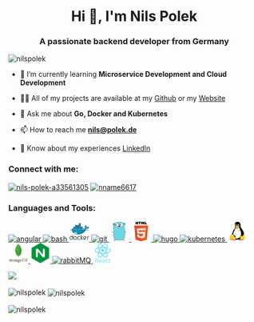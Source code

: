 <h1 align="center">Hi 👋, I'm Nils Polek</h1>  
<h3 align="center">A passionate backend developer from Germany</h3>  
  
<p align="left"> <img src="https://komarev.com/ghpvc/?username=nilspolek&label=Profile%20views&color=0e75b6&style=flat" alt="nilspolek" /> </p>  
  
- 🌱 I’m currently learning **Microservice Development and Cloud Development**  
  
- 👨‍💻 All of my projects are available at my [Github](https://github.com/nilspolek/nilspolek)  or my [Website](https://webnils.de/projects.html)
  
- 💬 Ask me about **Go, Docker and Kubernetes**  
  
- 📫 How to reach me **nils@polek.de**  
  
- 📄 Know about my experiences [LinkedIn](https://www.linkedin.com/in/nils-polek-a33561305/?originalSubdomain=de)  
  
<h3 align="left">Connect with me:</h3>  
<p align="left">  
<a href="https://linkedin.com/in/nils-polek-a33561305" target="blank"><img align="center" src="https://raw.githubusercontent.com/rahuldkjain/github-profile-readme-generator/master/src/images/icons/Social/linked-in-alt.svg" alt="nils-polek-a33561305" height="30" width="40" /></a>  
<a href="https://www.leetcode.com/nname6617" target="blank"><img align="center" src="https://raw.githubusercontent.com/rahuldkjain/github-profile-readme-generator/master/src/images/icons/Social/leet-code.svg" alt="nname6617" height="30" width="40" /></a>  
</p>  
  
<h3 align="left">Languages and Tools:</h3>  
<p align="left"> <a href="https://angular.io" target="_blank" rel="noreferrer"> <img src="https://angular.io/assets/images/logos/angular/angular.svg" alt="angular" width="40" height="40"/> </a> <a href="https://www.gnu.org/software/bash/" target="_blank" rel="noreferrer"> <img src="https://www.vectorlogo.zone/logos/gnu_bash/gnu_bash-icon.svg" alt="bash" width="40" height="40"/> </a> <a href="https://www.docker.com/" target="_blank" rel="noreferrer"> <img src="https://raw.githubusercontent.com/devicons/devicon/master/icons/docker/docker-original-wordmark.svg" alt="docker" width="40" height="40"/> </a> <a href="https://git-scm.com/" target="_blank" rel="noreferrer"> <img src="https://www.vectorlogo.zone/logos/git-scm/git-scm-icon.svg" alt="git" width="40" height="40"/> </a> <a href="https://golang.org" target="_blank" rel="noreferrer"> <img src="https://raw.githubusercontent.com/devicons/devicon/master/icons/go/go-original.svg" alt="go" width="40" height="40"/> </a> <a href="https://www.w3.org/html/" target="_blank" rel="noreferrer"> <img src="https://raw.githubusercontent.com/devicons/devicon/master/icons/html5/html5-original-wordmark.svg" alt="html5" width="40" height="40"/> </a> <a href="https://gohugo.io/" target="_blank" rel="noreferrer"> <img src="https://api.iconify.design/logos-hugo.svg" alt="hugo" width="40" height="40"/> </a> <a href="https://kubernetes.io" target="_blank" rel="noreferrer"> <img src="https://www.vectorlogo.zone/logos/kubernetes/kubernetes-icon.svg" alt="kubernetes" width="40" height="40"/> </a> <a href="https://www.linux.org/" target="_blank" rel="noreferrer"> <img src="https://raw.githubusercontent.com/devicons/devicon/master/icons/linux/linux-original.svg" alt="linux" width="40" height="40"/> </a> <a href="https://www.mongodb.com/" target="_blank" rel="noreferrer"> <img src="https://raw.githubusercontent.com/devicons/devicon/master/icons/mongodb/mongodb-original-wordmark.svg" alt="mongodb" width="40" height="40"/> </a> <a href="https://www.nginx.com" target="_blank" rel="noreferrer"> <img src="https://raw.githubusercontent.com/devicons/devicon/master/icons/nginx/nginx-original.svg" alt="nginx" width="40" height="40"/> </a> <a href="https://www.rabbitmq.com" target="_blank" rel="noreferrer"> <img src="https://www.vectorlogo.zone/logos/rabbitmq/rabbitmq-icon.svg" alt="rabbitMQ" width="40" height="40"/> </a> <a href="https://reactjs.org/" target="_blank" rel="noreferrer"> <img src="https://raw.githubusercontent.com/devicons/devicon/master/icons/react/react-original-wordmark.svg" alt="react" width="40" height="40"/> </a> </p>  

![](https://leetcard.jacoblin.cool/nname6617?ext=heatmap&theme=light)

<p><img align="left" src="https://github-readme-stats.vercel.app/api/top-langs?username=nilspolek&show_icons=true&locale=en&layout=compact" alt="nilspolek" /></p>  
  
<p>&nbsp;<img align="center" src="https://github-readme-stats.vercel.app/api?username=nilspolek&show_icons=true&locale=en" alt="nilspolek" /></p>  
  
<p><img align="center" src="https://github-readme-streak-stats.herokuapp.com/?user=nilspolek&" alt="nilspolek" /></p>

